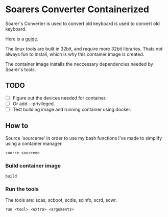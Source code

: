 # Soarers Converter Containerized
 
Soarer's Converter is used to convert old keyboard is used to convert old
keyboard.

Here is a [guide](https://sharktastica.co.uk/guides/soarers_1#HowToGet).

The linux tools are built in 32bit, and require more 32bit libraries. Thats not
always fun to install, which is why this container image is created.

The container image installs the neccessary dependencies needed by Soarer's
tools.


## TODO

+ [ ] Figure out the devices needed for container.
+ [ ] Or add --privileged.
+ [ ] Test building image and running container using docker.

## How to

Source 'sourceme' in order to use my bash functions I've made to simplify using
a container manager.

```
source sourceme
```

### Build container image

```
build
```

### Run the tools

The tools are: scas, scboot, scdis, scinfo, scrd, scwr.

```
run <tool> <extra> <arguments>
```
